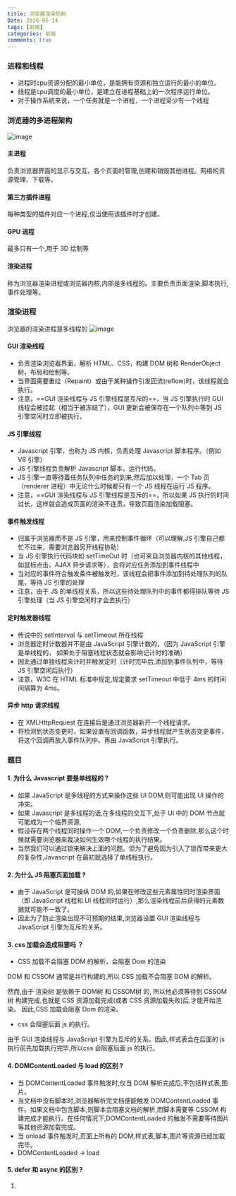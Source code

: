 ```yaml
---
title: 浏览器渲染机制
Date: 2020-05-14
tags: [前端]
categories: 前端
comments: true
---
```


### 进程和线程
- 进程时cpu资源分配的最小单位，是能拥有资源和独立运行的最小的单位。
- 线程是cpu调度的最小单位，是建立在进程基础上的一次程序运行单位。
- 对于操作系统来说，一个任务就是一个进程，一个进程至少有一个线程

### 浏览器的多进程架构
![image](https://user-gold-cdn.xitu.io/2020/1/7/16f7ee19a85b3c8f?imageView2/0/w/1280/h/960/format/webp/ignore-error/1)
#### 主进程
负责浏览器界面的显示与交互。各个页面的管理,创建和销毁其他进程。网络的资源管理、下载等。
#### 第三方插件进程
每种类型的插件对应一个进程,仅当使用该插件时才创建。
#### GPU 进程
最多只有一个,用于 3D 绘制等
#### 渲染进程
称为浏览器渲染进程或浏览器内核,内部是多线程的。主要负责页面渲染,脚本执行,事件处理等。

### 渲染进程
浏览器的渲染进程是多线程的
![image](https://user-gold-cdn.xitu.io/2020/1/7/16f7ee2d5b4df806?imageView2/0/w/1280/h/960/format/webp/ignore-error/1)
#### GUI 渲染线程 

- 负责渲染浏览器界面，解析 HTML、CSS，构建 DOM 树和 RenderObject 树，布局和绘制等。
- 当界面需要重绘（Repaint）或由于某种操作引发回流(reflow)时，该线程就会执行。
- 注意，==GUI 渲染线程与 JS 引擎线程是互斥的==，当 JS 引擎执行时 GUI 线程会被挂起（相当于被冻结了），GUI 更新会被保存在一个队列中等到 JS 引擎空闲时立即被执行。

#### JS 引擎线程 

- Javascript 引擎，也称为 JS 内核，负责处理 Javascript 脚本程序。（例如 V8 引擎）
- JS 引擎线程负责解析 Javascript 脚本，运行代码。
- JS 引擎一直等待着任务队列中任务的到来,然后加以处理，一个 Tab 页（renderer 进程）中无论什么时候都只有一个 JS 线程在运行 JS 程序。
- 注意，==GUI 渲染线程与 JS 引擎线程是互斥的==，所以如果 JS 执行的时间过长，这样就会造成页面的渲染不连贯，导致页面渲染加载阻塞。

#### 事件触发线程 

- 归属于浏览器而不是 JS 引擎，用来控制事件循环（可以理解,JS 引擎自己都忙不过来，需要浏览器另开线程协助）
- 当 JS 引擎执行代码块如 setTimeOut 时（也可来自浏览器内核的其他线程，如鼠标点击、AJAX 异步请求等），会将对应任务添加到事件线程中
- 当对应的事件符合触发条件被触发时，该线程会把事件添加到待处理队列的队尾，等待 JS 引擎的处理
- 注意，由于 JS 的单线程关系，所以这些待处理队列中的事件都得排队等待 JS 引擎处理（当 JS 引擎空闲时才会去执行）

#### 定时触发器线程 

- 传说中的 setInterval 与 setTimeout 所在线程
- 浏览器定时计数器并不是由 JavaScript 引擎计数的，（因为 JavaScript 引擎是单线程的， 如果处于阻塞线程状态就会影响记计时的准确）
- 因此通过单独线程来计时并触发定时（计时完毕后,添加到事件队列中，等待 JS 引擎空闲后执行）
- 注意，W3C 在 HTML 标准中规定,规定要求 setTimeout 中低于 4ms 的时间间隔算为 4ms。

#### 异步 http 请求线程 

- 在 XMLHttpRequest 在连接后是通过浏览器新开一个线程请求。
- 将检测到状态变更时，如果设置有回调函数，异步线程就产生状态变更事件，将这个回调再放入事件队列中。再由 JavaScript 引擎执行。

### 题目
#### 1. 为什么 Javascript 要是单线程的 ?

- 如果 JavaScript 是多线程的方式来操作这些 UI DOM,则可能出现 UI 操作的冲突。
- 如果 Javascript 是多线程的话,在多线程的交互下,处于 UI 中的 DOM 节点就可能成为一个临界资源,
- 假设存在两个线程同时操作一个 DOM,一个负责修改一个负责删除,那么这个时候就需要浏览器来裁决如何生效哪个线程的执行结果。
- 当然我们可以通过锁来解决上面的问题。但为了避免因为引入了锁而带来更大的复杂性,Javascript 在最初就选择了单线程执行。

#### 2. 为什么 JS 阻塞页面加载 ?

- 由于 JavaScript 是可操纵 DOM 的,如果在修改这些元素属性同时渲染界面（即 JavaScript 线程和 UI 线程同时运行）,那么渲染线程前后获得的元素数据就可能不一致了。
- 因此为了防止渲染出现不可预期的结果,浏览器设置 GUI 渲染线程与 JavaScript 引擎为互斥的关系。

#### 3. css 加载会造成阻塞吗 ？

- CSS 加载不会阻塞 DOM 的解析，会阻塞 Dom 的渲染

DOM 和 CSSOM 通常是并行构建的,所以 CSS 加载不会阻塞 DOM 的解析。

然而,由于 渲染树 是依赖于 DOM树 和 CSSOM树 的,
所以他必须等待到 CSSOM树 构建完成,也就是 CSS 资源加载完成(或者 CSS 资源加载失败)后,才能开始渲染。
因此,CSS 加载会阻塞 Dom 的渲染。
- css 会阻塞后面 js 的执行。

由于 GUI 渲染线程与 JavaScript 引擎为互斥的关系。因此,样式表会在后面的 js 执行前先加载执行完毕,所以css 会阻塞后面 js 的执行。

#### 4. DOMContentLoaded 与 load 的区别 ?
- 当 DOMContentLoaded 事件触发时,仅当 DOM 解析完成后,不包括样式表,图片。
- 当文档中没有脚本时,浏览器解析完文档便能触发 DOMContentLoaded 事件。如果文档中包含脚本,则脚本会阻塞文档的解析,而脚本需要等 CSSOM 构建完成才能执行。在任何情况下,DOMContentLoaded 的触发不需要等待图片等其他资源加载完成。
- 当 onload 事件触发时,页面上所有的 DOM,样式表,脚本,图片等资源已经加载完毕。
- DOMContentLoaded -> load


#### 5. defer 和 async 的区别 ?
1. <script src="script.js">

没有 defer 或 async,浏览器会立即加载并执行指定的脚本,“立即”指的是在渲染该 script 标签之下的文档元素之前,也就是说不等待后续载入的文档元素,读到就加载并执行。

2. <script async src="script.js">

有 async,加载和渲染后续文档元素的过程将和 script.js 的加载与执行并行进行（异步）。

3. <script defer src="myscript.js">

有 defer,加载后续文档元素的过程将和 script.js 的加载并行进行（异步）,但是 script.js 的执行要在所有元素解析完成之后,DOMContentLoaded 事件触发之前完成。

4. 总结     

defer 和 async 在网络读取（下载）这块儿是一样的,都是异步的（相较于 HTML 解析），差别在于脚本下载完之后何时执行,显然 defer 是最接近我们对于应用脚本加载和执行的要求的

关于 defer，它是按照加载顺序执行脚本的；
async 则是乱序执行的，反正对它来说脚本的加载和执行是紧紧挨着的,所以不管你声明的顺序如何,只要它加载完了就会立刻执行

仔细想想,async 对于应用脚本的用处不大,因为它完全不考虑依赖（哪怕是最低级的顺序执行）,不过它对于那些可以不依赖任何脚本或不被任何脚本依赖的脚本来说却是非常合适的

